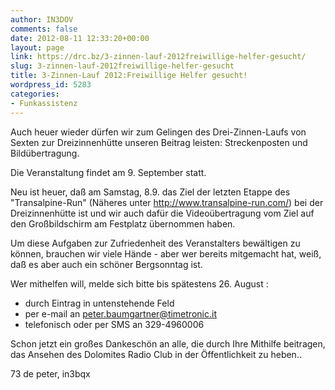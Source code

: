 ```yaml
---
author: IN3DOV
comments: false
date: 2012-08-11 12:33:20+00:00
layout: page
link: https://drc.bz/3-zinnen-lauf-2012freiwillige-helfer-gesucht/
slug: 3-zinnen-lauf-2012freiwillige-helfer-gesucht
title: 3-Zinnen-Lauf 2012:Freiwillige Helfer gesucht!
wordpress_id: 5283
categories:
- Funkassistenz
---
```


Auch heuer wieder dürfen wir zum Gelingen des Drei-Zinnen-Laufs von Sexten zur Dreizinnenhütte unseren Beitrag leisten: Streckenposten und Bildübertragung.

Die Veranstaltung findet am 9. September statt. 

Neu ist heuer, daß am Samstag, 8.9. das Ziel der letzten Etappe des "Transalpine-Run" (Näheres unter http://www.transalpine-run.com/) bei der Dreizinnenhütte ist und wir auch dafür die Videoübertragung vom Ziel auf den Großbildschirm am Festplatz übernommen haben.

Um diese Aufgaben zur Zufriedenheit des Veranstalters bewältigen zu können, brauchen wir viele Hände - aber wer bereits mitgemacht hat, weiß, daß es aber auch ein schöner Bergsonntag ist.

Wer mithelfen will, melde sich bitte bis spätestens 26. August :
- durch Eintrag in untenstehende Feld
- per e-mail an peter.baumgartner@timetronic.it
- telefonisch oder per SMS an 329-4960006

Schon jetzt ein großes Dankeschön an alle, die durch Ihre Mithilfe beitragen, das Ansehen des Dolomites Radio Club  in der Öffentlichkeit zu heben..

73 de peter, in3bqx
